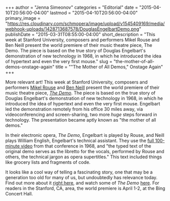 +++
author = "Jenna Simeonov"
categories = "Editorial"
date = "2015-04-10T20:56:00-04:00"
lastmod = "2015-04-10T20:56:00-04:00"
primary_image = "https://res.cloudinary.com/schmopera/image/upload/v1545409169/media/webhook-uploads/1428713687578/DouglasEngelbartDemo.png"
publishDate = "2015-03-31T08:55:00-04:00"
short_description = "This week at Stanford University, composers and performers Mikel Rouse and Ben Neill present the world premiere of their music theatre piece, The Demo. The piece is based on the true story of Douglas Engelbart&#039;s demonstration of new technology in 1968, in which he introduced the idea of hypertext and even the very first mouse."
slug = "the-mother-of-all-demos-onstage-again"
title = "&quot;The Mother of All Demos,&quot; Onstage Again"
+++

<p>
	More relevant art! This week at Stanford University, composers and performers <a href="http://mikelrouse.com/new/" target="_blank" data-mce-href="http://mikelrouse.com/new/">Mikel Rouse</a> and <a href="http://www.benneill.com/" target="_blank" data-mce-href="http://www.benneill.com/">Ben Neill</a> present the world premiere of their music theatre piece, <a href="http://www.mikelrouse.com/images/DemoDossier2014UPDATE2.pdf" target="_blank" data-mce-href="http://www.mikelrouse.com/images/DemoDossier2014UPDATE2.pdf"><em>The Demo</em></a>. The piece is based on the true story of Douglas Engelbart's demonstration of new technology in 1968, in which he introduced the idea of hypertext and even the very first mouse. Engelbart led the demonstration remotely from his office 30 miles away, via videoconferencing and screen-sharing, two more <em>huge</em> steps forward in technology. The presentation became aptly known as "the mother of all demos."
</p>
<p>
	In their electronic opera, <em>The Demo</em>, Engelbart is played by Rouse, and Neill plays William English, Engelbart's technical assistant. They use the <a href="https://www.youtube.com/watch?v=yJDv-zdhzMY" target="_blank" data-mce-href="https://www.youtube.com/watch?v=yJDv-zdhzMY">full 100-minute video</a> from that conference in 1968, and "the typed text of the original demo serves as the libretto for the vocals, performed by Rouse and others, the technical jargon as opera supertitles." This text included things like grocery lists and fragments of code.
</p>
<p>
	It looks like a cool way of telling a fascinating story, one that may be a generation too old for many of us, but undoubtedly has relevance today. Find out more about it <a href="http://www.mikelrouse.com/images/DemoDossier2014UPDATE2.pdf" target="_blank" data-mce-href="http://www.mikelrouse.com/images/DemoDossier2014UPDATE2.pdf">right here</a>, and watch some of <em>The Demo</em> <a href="https://www.youtube.com/watch?t=210&amp;v=mme0T6XOWQs" target="_blank" data-mce-href="https://www.youtube.com/watch?t=210&amp;v=mme0T6XOWQs">here</a>. For readers in the Stanford, CA, area, the world premiere is April 1-2, at the Bing Concert Hall.
</p>
